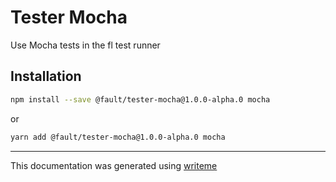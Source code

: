 # Tester Mocha

Use Mocha tests in the fl test runner

## Installation

```bash
npm install --save @fault/tester-mocha@1.0.0-alpha.0 mocha
```
or
```bash
yarn add @fault/tester-mocha@1.0.0-alpha.0 mocha
```

---
This documentation was generated using [writeme](https://www.npmjs.com/package/@writeme/core)
